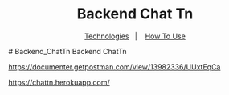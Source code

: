 <h1 align="center">Backend Chat Tn</h1>
<p align="center">
  <a href="#rocket-technologies">Technologies</a>&nbsp;&nbsp;&nbsp;|&nbsp;&nbsp;&nbsp;
  <a href="#information_source-how-to-use">How To Use</a>
</p>
# Backend_ChatTn
Backend ChatTn

https://documenter.getpostman.com/view/13982336/UUxtEqCa

https://chattn.herokuapp.com/
